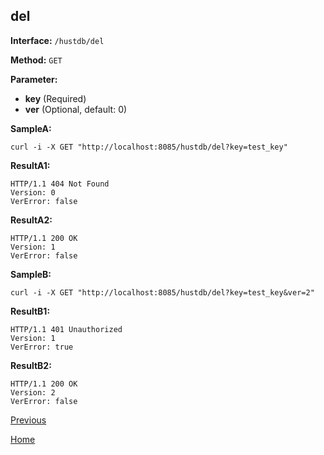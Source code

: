## del ##

**Interface:** `/hustdb/del`

**Method:** `GET`

**Parameter:** 

*  **key** (Required)  
*  **ver** (Optional, default: 0)  


**SampleA:**

    curl -i -X GET "http://localhost:8085/hustdb/del?key=test_key"

**ResultA1:**

	HTTP/1.1 404 Not Found
	Version: 0
	VerError: false
		
**ResultA2:**

	HTTP/1.1 200 OK
	Version: 1
	VerError: false

**SampleB:**

    curl -i -X GET "http://localhost:8085/hustdb/del?key=test_key&ver=2"

**ResultB1:**

	HTTP/1.1 401 Unauthorized
	Version: 1
	VerError: true

**ResultB2:**

	HTTP/1.1 200 OK
	Version: 2
	VerError: false

[Previous](../hustdb.md)

[Home](../../../index.md)